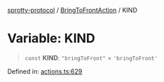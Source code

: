 
[sprotty-protocol](../globals) / [BringToFrontAction](../Namespace.BringToFrontAction) / KIND

# Variable: KIND

> `const` **KIND**: `"bringToFront"` = `'bringToFront'`

Defined in: [actions.ts:629](https://github.com/eclipse-sprotty/sprotty/blob/f9b2433481cc27a1ac0c92d525a92039ae7f6c76/packages/sprotty-protocol/src/actions.ts#L629)
